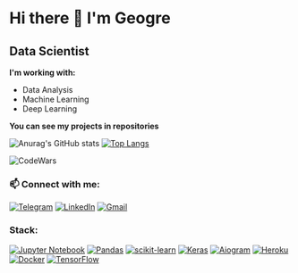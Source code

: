 # Hi there 👋 I'm Geogre
## Data Scientist
**I'm working with:**
 - Data Analysis
 - Machine Learning
 - Deep Learning
 
**You can see my projects in repositories** 


![Anurag's GitHub stats](https://github-readme-stats.vercel.app/api?username=Damotsoff&theme=tokyonight&show_icons=true)
[![Top Langs](https://github-readme-stats.vercel.app/api/top-langs/?username=Damotsoff)](https://github.com/Damotsoff/github-readme-stats)


![CodeWars](https://www.codewars.com/users/Damotsov/badges/large)
 
<h3 align="left">📫 Connect with me:</h3>

[![Telegram](https://img.shields.io/badge/Telegram-2CA5E0?style=for-the-badge&logo=telegram&logoColor=white)](https://t.me/Damotsov)
[![LinkedIn](https://img.shields.io/badge/linkedin-%230077B5.svg?style=for-the-badge&logo=linkedin&logoColor=white)](https://www.linkedin.com/in/george-damotsov-87479b228/)
[![Gmail](https://img.shields.io/badge/Gmail-D14836?style=for-the-badge&logo=gmail&logoColor=white)](https://www.george.damotsov@gmail.com)


### Stack:
[![Jupyter Notebook](https://img.shields.io/badge/jupyter-%23FA0F00.svg?style=for-the-badge&logo=jupyter&logoColor=white)](https://jupyter.org)
[![Pandas](https://img.shields.io/badge/pandas-%23150458.svg?style=for-the-badge&logo=pandas&logoColor=white)](https://pandas.pydata.org)
[![scikit-learn](https://img.shields.io/badge/scikit--learn-%23F7931E.svg?style=for-the-badge&logo=scikit-learn&logoColor=white)](https://scikit-learn.org/)
[![Keras](https://img.shields.io/badge/Keras-%23D00000.svg?style=for-the-badge&logo=Keras&logoColor=white)](https://keras.io)
[![Aiogram](https://img.shields.io/badge/Aiogram-2CA5E0?style=for-the-badge&logo=telegram&logoColor=white)](https://docs.aiogram.dev/)
[![Heroku](https://img.shields.io/badge/heroku-%23430098.svg?style=for-the-badge&logo=heroku&logoColor=white)](https://www.heroku.com)
[![Docker](https://img.shields.io/badge/docker-%230db7ed.svg?style=for-the-badge&logo=docker&logoColor=white)](https://www.docker.com)
[![TensorFlow](https://img.shields.io/badge/TensorFlow-FF6F00?style=for-the-badge&logo=TensorFlow&logoColor=white)](https://www.tensorflow.com)


<p align="left">
 



 

